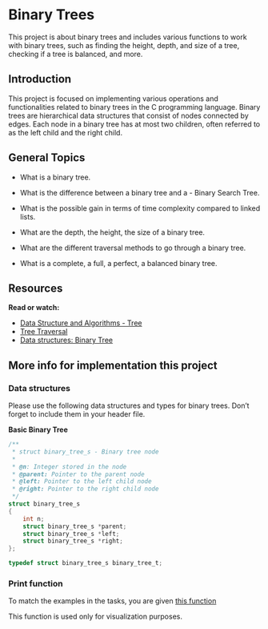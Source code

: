 # Binary Trees

This project is about binary trees and includes various functions to work with binary trees, such as finding the height, depth, and size of a tree, checking if a tree is balanced, and more.

## Introduction

This project is focused on implementing various operations and functionalities related to binary trees in the C programming language. Binary trees are hierarchical data structures that consist of nodes connected by edges. Each node in a binary tree has at most two children, often referred to as the left child and the right child.

## General Topics
- What is a binary tree.

- What is the difference between a binary tree and a - Binary Search Tree.
- What is the possible gain in terms of time complexity compared to linked lists.
- What are the depth, the height, the size of a binary tree.
- What are the different traversal methods to go through a binary tree.
- What is a complete, a full, a perfect, a balanced binary tree.

## Resources
**Read or watch:**

- [Data Structure and Algorithms - Tree](https://www.tutorialspoint.com/data_structures_algorithms/tree_data_structure.htm)
- [Tree Traversal](https://www.programiz.com/dsa/tree-traversal)
- [Data structures: Binary Tree](https://www.youtube.com/watch?v=H5JubkIy_p8)

## More info for implementation this project
### Data structures
Please use the following data structures and types for binary trees. Don’t forget to include them in your header file.

**Basic Binary Tree**
```c
/**
 * struct binary_tree_s - Binary tree node
 *
 * @n: Integer stored in the node
 * @parent: Pointer to the parent node
 * @left: Pointer to the left child node
 * @right: Pointer to the right child node
 */
struct binary_tree_s
{
    int n;
    struct binary_tree_s *parent;
    struct binary_tree_s *left;
    struct binary_tree_s *right;
};

typedef struct binary_tree_s binary_tree_t;
```

### Print function
To match the examples in the tasks, you are given [this function](https://github.com/alx-tools/0x1C.c)

This function is used only for visualization purposes.
